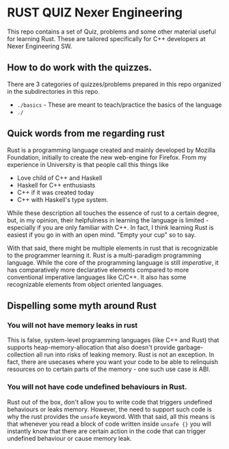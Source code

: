 RUST QUIZ Nexer Engineering
================

This repo contains a set of Quiz, problems and some other material useful for learning Rust. These are tailored specifically for C++ developers at Nexer Engineering SW.

## How to do work with the quizzes.

There are 3 categories of quizzes/problems prepared in this repo organized in the subdirectories in this repo. 
* `./basics` - These are meant to teach/practice the basics of the language
* `./`


## Quick words from me regarding rust

Rust is a programming language created and mainly developed by Mozilla Foundation, initially to create the new web-engine for Firefox. From my experience in University is that people call this things like

* Love child of C++ and Haskell
* Haskell for C++ enthusiasts
* C++ if it was created today
* C++ with Haskell's type system.

While these description all touches the essence of rust to a certain degree, but, in my opinion, their helpfulness in learning the language is limited - especially if you are only familiar with C++. In fact, I think learning Rust is easiest if you go in with an open mind. "Empty your cup" so to say.

With that said, there might be multiple elements in rust that is recognizable to the programmer learning it. Rust is a multi-paradigm programming language. While the core of the programming language is still *imperative*, it has comparatively more declarative elements compared to more conventional imperative languages like C/C++. It also has some recognizable elements from object oriented languages.

## Dispelling some myth around Rust

### You will not have memory leaks in rust
This is false, system-level programming languages (like C++ and Rust) that supports heap-memory-allocation that also doesn't provide garbage-collection all run into risks of leaking memory. Rust is not an exception. In fact, there are usecases where you want your code to be able to relinquish resources on to certain parts of the memory - one such use case is ABI.

### You will not have code undefined behaviours in Rust.
Rust out of the box, don't allow you to write code that triggers undefined behaviours or leaks memory. However, the need to support such code is why the rust provides the `unsafe` keyword. With that said, all this means is that whenever you read a block of code written inside `unsafe {}`  you will instantly know that there are certain action in the code that can trigger undefined behaviour or cause memory leak.